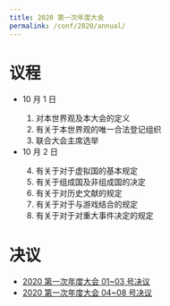 ```yaml
---
title: 2020 第一次年度大会
permalink: /conf/2020/annual/
---
```

# 议程
<ul>
  <li>10 月 1 日</li>
  <ol>
    <li>对本世界观及本大会的定义</li>
    <li>有关于本世界观的唯一合法登记组织</li>
    <li>联合大会主席选举</li>
  </ol>
  <li>10 月 2 日</li>
  <ol start="4">
    <li>有关于对于虚拟国的基本规定</li>
    <li>有关于组成国及非组成国的决定</li>
    <li>有关于对历史文献的规定</li>
    <li>有关于对于与游戏结合的规定</li>
    <li>有关于对于对重大事件决定的规定</li>
  </ol>
</ul>

# 决议
<ul>
  <li><a href="/res/2020annual_01-03.html/">2020 第一次年度大会 01~03 号决议</a></li>
  <li><a href="/res/2020annual_04-08.html/">2020 第一次年度大会 04~08 号决议</a></li>
</ul>
